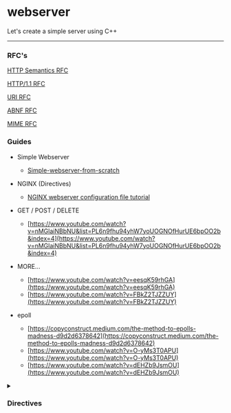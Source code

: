# webserver
Let's create a simple server using C++

***

### RFC's

[HTTP Semantics RFC](https://www.rfc-editor.org/rfc/rfc9110.pdf)

[HTTP/1.1 RFC](https://www.rfc-editor.org/rfc/rfc9112.pdf)

[URI RFC](https://www.rfc-editor.org/rfc/pdfrfc/rfc3986.txt.pdf)

[ABNF RFC](https://www.rfc-editor.org/rfc/pdfrfc/rfc5234.txt.pdf)

[MIME RFC](https://www.rfc-editor.org/rfc/pdfrfc/rfc2045.txt.pdf)

### Guides

- Simple Webserver
    + [Simple-webserver-from-scratch](https://medium.com/from-the-scratch/http-server-what-do-you-need-to-know-to-build-a-simple-http-server-from-scratch-d1ef8945e4fa)
- NGINX (Directives)
    + [NGINX webserver configuration file tutorial](https://www.plesk.com/blog/various/nginx-configuration-guide/)
- GET / POST / DELETE
    + [https://www.youtube.com/watch?v=nMGlaiNBbNU&list=PL6n9fhu94yhW7yoUOGNOfHurUE6bpOO2b&index=4](https://www.youtube.com/watch?v=nMGlaiNBbNU&list=PL6n9fhu94yhW7yoUOGNOfHurUE6bpOO2b&index=4)
- MORE...
    + [https://www.youtube.com/watch?v=eesqK59rhGA](https://www.youtube.com/watch?v=eesqK59rhGA)
    + [https://www.youtube.com/watch?v=FBkZ2TJZZUY](https://www.youtube.com/watch?v=FBkZ2TJZZUY)

- epoll
    + [https://copyconstruct.medium.com/the-method-to-epolls-madness-d9d2d6378642](https://copyconstruct.medium.com/the-method-to-epolls-madness-d9d2d6378642)
    + [https://www.youtube.com/watch?v=O-yMs3T0APU](https://www.youtube.com/watch?v=O-yMs3T0APU)
    + [https://www.youtube.com/watch?v=dEHZb9JsmOU](https://www.youtube.com/watch?v=dEHZb9JsmOU)

<details>
	<summary><h3>Directives</h3></summary>
	
| Directive | Description | Example |
| --------- | ----------- | ------- |
| auth | restrict route to a user | auth user:route |
| autoindex | directory listing on & off | autoindex off \| on  |
| cgi | cgi | cgi |
| cgi-bin | cgi-bin | cgi-bin |
| client_max_body_size | Limit client body size | client_max_body_size #bytes|
| error_page | Setup default error pages | error_page code1 [code2] ... path |
| limit_methods | Define a list of accepted HTTP methods for the route (inside location scope) | limit_methods METHOD |
| listen | Choose the port and host of each ’server' | listen host:port |
| location | Setup routes with one or multiple rules/configuration | location route { ... }|
| root | root | root |
| server_name | Setup the server_names or not | server_name name1 [name2] ...|
| upload | upload | upload |

</details>
